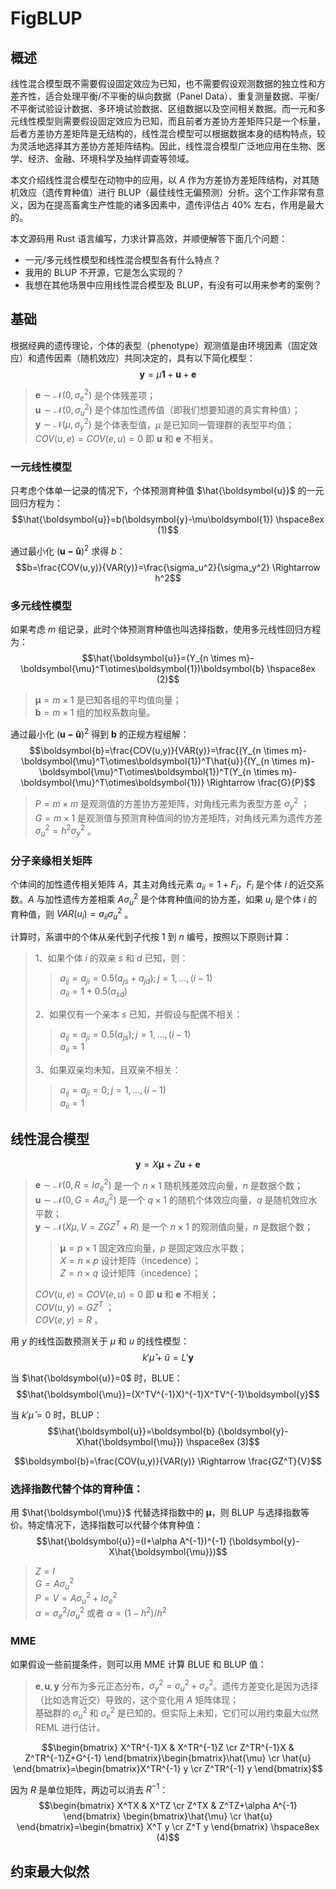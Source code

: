 # FigBLUP
## 概述
线性混合模型既不需要假设固定效应为已知，也不需要假设观测数据的独立性和方差齐性，适合处理平衡/不平衡的纵向数据（Panel Data）、重复测量数据、平衡/不平衡试验设计数据、多环境试验数据、区组数据以及空间相关数据。而一元和多元线性模型则需要假设固定效应为已知，而且前者方差协方差矩阵只是一个标量，后者方差协方差矩阵是无结构的，线性混合模型可以根据数据本身的结构特点，较为灵活地选择其方差协方差矩阵结构。因此，线性混合模型广泛地应用在生物、医学、经济、金融、环境科学及抽样调查等领域。

本文介绍线性混合模型在动物中的应用，以 $A$ 作为方差协方差矩阵结构，对其随机效应（遗传育种值）进行 BLUP（最佳线性无偏预测）分析。这个工作非常有意义，因为在提高畜禽生产性能的诸多因素中，遗传评估占 40% 左右，作用是最大的。

本文源码用 Rust 语言编写，力求计算高效，并顺便解答下面几个问题：
- 一元/多元线性模型和线性混合模型各有什么特点？
- 我用的 BLUP 不开源，它是怎么实现的？
- 我想在其他场景中应用线性混合模型及 BLUP，有没有可以用来参考的案例？

## 基础
根据经典的遗传理论，个体的表型（phenotype）观测值是由环境因素（固定效应）和遗传因素（随机效应）共同决定的，具有以下简化模型：
$$\boldsymbol{y}=\mu\boldsymbol{1}+\boldsymbol{u}+\boldsymbol{e}$$
> $\boldsymbol{e}\sim\mathcal{N}(0,\sigma_e^2)$ 是个体残差项；<br>
> $\boldsymbol{u}\sim\mathcal{N}(0,\sigma_u^2)$ 是个体加性遗传值（即我们想要知道的真实育种值）；<br>
> $\boldsymbol{y}\sim\mathcal{N}(\mu,\sigma_y^2)$ 是个体表型值，$\mu$ 是已知同一管理群的表型平均值；<br>
> $COV(u,e)=COV(e,u)=0$ 即 $\boldsymbol{u}$ 和 $\boldsymbol{e}$ 不相关。<br>

### 一元线性模型
只考虑个体单一记录的情况下，个体预测育种值 $\hat{\boldsymbol{u}}$ 的一元回归方程为：
$$\hat{\boldsymbol{u}}=b(\boldsymbol{y}-\mu\boldsymbol{1})    \hspace8ex (1)$$

通过最小化 $(\boldsymbol{u-\hat{u}})^2$ 求得 $b$：
$$b=\frac{COV(u,y)}{VAR(y)}=\frac{\sigma_u^2}{\sigma_y^2} \Rightarrow h^2$$

### 多元线性模型
如果考虑 $m$ 组记录，此时个体预测育种值也叫选择指数，使用多元线性回归方程为：
$$\hat{\boldsymbol{u}}=(Y_{n \times m}-\boldsymbol{\mu}^T\otimes\boldsymbol{1})\boldsymbol{b}    \hspace8ex (2)$$
> $\boldsymbol{\mu}=m \times 1$ 是已知各组的平均值向量；<br>
> $\boldsymbol{b}=m \times 1$ 组的加权系数向量。<br>

通过最小化 $(\boldsymbol{u-\hat{u}})^2$ 得到 $\boldsymbol{b}$ 的正规方程组解：
$$\boldsymbol{b}=\frac{COV(u,y)}{VAR(y)}=\frac{(Y_{n \times m}-\boldsymbol{\mu}^T\otimes\boldsymbol{1})^T\hat{u}}{(Y_{n \times m}-\boldsymbol{\mu}^T\otimes\boldsymbol{1})^T(Y_{n \times m}-\boldsymbol{\mu}^T\otimes\boldsymbol{1})} \Rightarrow \frac{G}{P}$$
> $P=m \times m$ 是观测值的方差协方差矩阵，对角线元素为表型方差 $\sigma_y^2$ ；<br>
> $G=m \times 1$ 是观测值与预测育种值间的协方差矩阵，对角线元素为遗传方差 $\sigma_u^2=h^2\sigma_y^2$ 。<br>

### 分子亲缘相关矩阵
个体间的加性遗传相关矩阵 $A$，其主对角线元素 $a_{ii}=1+F_i$，$F_i$ 是个体 $i$ 的近交系数。$A$ 与加性遗传方差相乘 $A\sigma_u^2$ 是个体育种值间的协方差，如果 $u_i$ 是个体 $i$ 的育种值，则 $VAR(u_i)=a_{ii}\sigma_u^2$ 。

计算时，系谱中的个体从亲代到子代按 $1$ 到 $n$ 编号，按照以下原则计算：
> 1、如果个体 $i$ 的双亲 $s$ 和 $d$ 已知，则：
>> $a_{ij}=a_{ji}=0.5(a_{js}+a_{jd});j=1,...,(i-1)$ <br>
>> $a_{ii}=1+0.5(a_{sd})$
>
> 2、如果仅有一个亲本 $s$ 已知，并假设与配偶不相关：
>> $a_{ij}=a_{ji}=0.5(a_{js});j=1,...,(i-1)$ <br>
>> $a_{ii}=1$
>
> 3、如果双亲均未知，且双亲不相关：
>> $a_{ij}=a_{ji}=0;j=1,...,(i-1)$ <br>
>> $a_{ii}=1$

## 线性混合模型
$$\boldsymbol{y}=X\boldsymbol{\mu}+Z\boldsymbol{u}+\boldsymbol{e}$$
> $\boldsymbol{e}\sim\mathcal{N}(0,R=I\sigma_e^2)$ 是一个 $n \times 1$ 随机残差效应向量，$n$ 是数据个数；<br>
> $\boldsymbol{u}\sim\mathcal{N}(0,G=A\sigma_u^2)$ 是一个 $q \times 1$ 的随机个体效应向量，$q$ 是随机效应水平数；<br>
> $\boldsymbol{y}\sim\mathcal{N}(X\mu,V=ZGZ^T+R)$ 是一个 $n \times 1$ 的观测值向量，$n$ 是数据个数；
>> $\boldsymbol{\mu}=p \times 1$ 固定效应向量，$p$ 是固定效应水平数；<br>
>> $X=n \times p$ 设计矩阵（incedence）；<br>
>> $Z=n \times q$ 设计矩阵（incedence）；
>
> $COV(u,e)=COV(e,u)=0$ 即 $\boldsymbol{u}$ 和 $\boldsymbol{e}$ 不相关；<br>
> $COV(u,y)=GZ^T$ ；<br>
> $COV(e,y)=R$ 。

用 $y$ 的线性函数预测关于 $\mu$ 和 $u$ 的线性模型：
$$k'\hat{\mu}+\hat{u}=L'\boldsymbol{y}$$

当 $\hat{\boldsymbol{u}}=0$ 时，BLUE：
$$\hat{\boldsymbol{\mu}}=(X^TV^{-1}X)^{-1}X^TV^{-1}\boldsymbol{y}$$

当 $k'\hat{\mu}=0$ 时，BLUP：
$$\hat{\boldsymbol{u}}=\boldsymbol{b} (\boldsymbol{y}-X\hat{\boldsymbol{\mu}})     \hspace8ex (3)$$

$$\boldsymbol{b}=\frac{COV(u,y)}{VAR(y)} \Rightarrow  \frac{GZ^T}{V}$$

### 选择指数代替个体的育种值：
用 $\hat{\boldsymbol{\mu}}$ 代替选择指数中的 $\boldsymbol{\mu}$，则 BLUP 与选择指数等价。特定情况下，选择指数可以代替个体育种值：
$$\hat{\boldsymbol{u}}=(I+\alpha A^{-1})^{-1} (\boldsymbol{y}-X\hat{\boldsymbol{\mu}})$$
> $Z=I$ <br>
> $G=A \sigma_u^2$ <br>
> $P=V=A \sigma_u^2 + I \sigma_e^2$ <br>
> $\alpha=\sigma_e^2 / \sigma_u^2$ 或者 $\alpha=(1-h^2) / h^2$ <br>

### MME
如果假设一些前提条件，则可以用 MME 计算 BLUE 和 BLUP 值：
> $\boldsymbol{e}, \boldsymbol{u}, \boldsymbol{y}$ 分布为多元正态分布，$\sigma_y^2=\sigma_u^2 + \sigma_e^2$。遗传方差变化是因为选择（比如选育近交）导致的，这个变化用 $A$ 矩阵体现；<br>
> 基础群的 $\sigma_u^2$ 和 $\sigma_e^2$ 是已知的。但实际上未知，它们可以用约束最大似然 REML 进行估计。<br>

$$\begin{bmatrix} X^TR^{-1}X & X^TR^{-1}Z \cr Z^TR^{-1}X & Z^TR^{-1}Z+G^{-1} \end{bmatrix}\begin{bmatrix}\hat{\mu} \cr \hat{u} \end{bmatrix}=\begin{bmatrix}X^TR^{-1} y \cr Z^TR^{-1} y \end{bmatrix}$$

因为 $R$ 是单位矩阵，两边可以消去 $R^{-1}$：
$$\begin{bmatrix} X^TX & X^TZ \cr Z^TX & Z^TZ+\alpha A^{-1} \end{bmatrix} \begin{bmatrix}\hat{\mu} \cr \hat{u} \end{bmatrix}=\begin{bmatrix} X^T y \cr Z^T y \end{bmatrix} \hspace8ex (4)$$

## 约束最大似然
